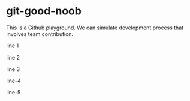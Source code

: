 # git-good-noob

This is a Github playground. We can simulate development process that involves team contribution.

line 1

line 2

line 3

line-4

line-5

